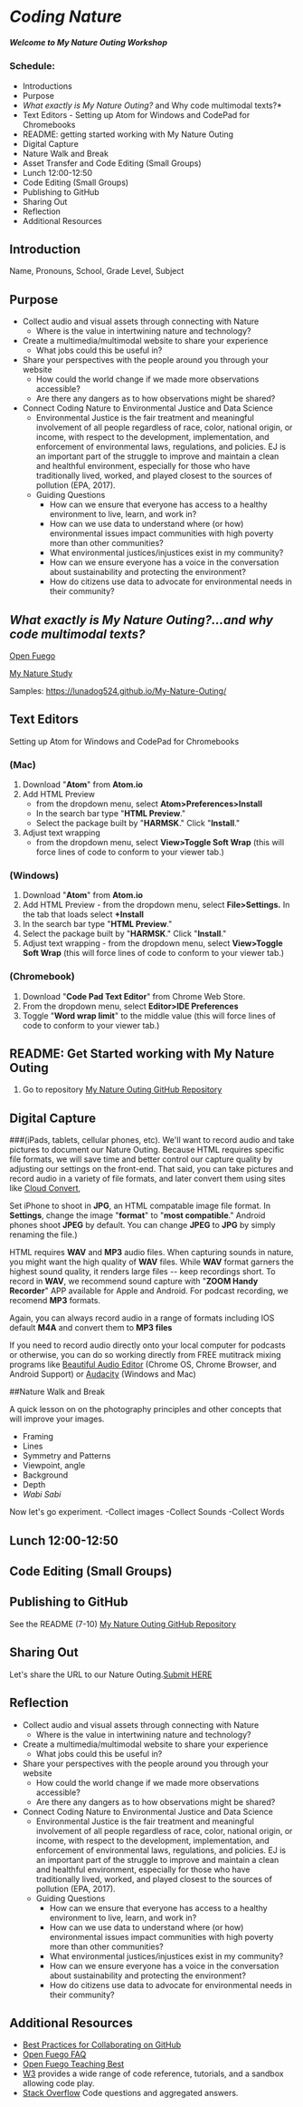 # *Coding Nature*
##### Welcome to *My Nature Outing* Workshop 


### Schedule:
* Introductions
* Purpose 
* *What exactly is My Nature Outing?* and Why code multimodal texts?* 
* Text Editors - Setting up Atom for Windows and CodePad for Chromebooks 
* README: getting started working with My Nature Outing
* Digital Capture
* Nature Walk and Break 
* Asset Transfer and Code Editing (Small Groups)
* Lunch 12:00-12:50
* Code Editing (Small Groups)
* Publishing to GitHub
* Sharing Out
* Reflection
* Additional Resources

## Introduction
Name, Pronouns, School, Grade Level, Subject


## Purpose 

* Collect audio and visual assets through connecting with Nature
	* Where is the value in intertwining nature and technology?
* Create a multimedia/multimodal website to share your experience
	* What jobs could this be useful in?
* Share your perspectives with the people around you through your website
	* How could the world change if we made more observations accessible?
	* Are there any dangers as to how observations might be shared?
* Connect Coding Nature to Environmental Justice and Data Science
	* Environmental Justice is the fair treatment and meaningful involvement of all people regardless of race, color, national origin, or income, with respect to the development, implementation, and enforcement of environmental laws, regulations, and policies. EJ is an important part of the struggle to improve and maintain a clean and healthful environment, especially for those who have traditionally lived, worked, and played closest to the sources of pollution (EPA, 2017). 
	* Guiding Questions
		* How can we ensure that everyone has access to a healthy environment to live, learn, and work in?
		* How can we use data to understand where (or how) environmental issues impact communities with high poverty more than other communities?
		* What environmental justices/injustices exist in my community?
		* How can we ensure everyone has a voice in the conversation about sustainability and protecting the environment?
		* How do citizens use data to advocate for environmental needs in their community?


## *What exactly is My Nature Outing?...and why code multimodal texts?*   

[Open Fuego](https://open-fuego.github.io/Open-Fuego-Coding-Tools/) 

[My Nature Study](https://sjquigley.github.io/mutimodal-nature-studies/)


Samples: https://lunadog524.github.io/My-Nature-Outing/


## Text Editors 

Setting up Atom for Windows and CodePad for Chromebooks 

### (Mac)


1. Download "**Atom**" from **Atom.io**
1. Add HTML Preview 
	- from the dropdown menu, select **Atom>Preferences>Install**
	- In the search bar type "**HTML Preview**." 
	- Select the package built by "**HARMSK**." Click "**Install**."
1. Adjust text wrapping 
	 -	from the dropdown menu, select **View>Toggle Soft Wrap** (this will force lines of code to conform to your viewer tab.)

### (Windows)

1. Download "**Atom**" from **Atom.io**
1. Add HTML Preview - from the dropdown menu, select **File>Settings.** In the tab that loads select **+Install** 
1. In the search bar type "**HTML Preview**." 
1. Select the package built by "**HARMSK**." Click "**Install**."
1. Adjust text wrapping - from the dropdown menu, select **View>Toggle Soft Wrap** (this will force lines of code to conform to your viewer tab.)

### (Chromebook)

1. Download "**Code Pad Text Editor**" from Chrome Web Store. 
1. From the dropdown menu, select **Editor>IDE Preferences**
1. Toggle "**Word wrap limit**" to the middle value (this will force lines of code to conform to your viewer tab.)

## README: Get Started working with My Nature Outing

1. Go to repository [My Nature Outing GitHub Repository](https://github.com/Open-Fuego/my-nature-outing)




## Digital Capture

###(iPads, tablets, cellular phones, etc).
We'll want to record audio and take pictures to document our Nature Outing. Because HTML requires specific file formats, we will save time and better control our capture quality by adjusting our settings on the front-end. That said, you can take pictures and record audio in a variety of file formats, and later convert them using sites like [Cloud Convert](https://cloudconvert.com), 

Set iPhone to shoot in **JPG**, an HTML compatable image file format. In **Settings**, change the image "**format**" to "**most compatible**." Android phones shoot **JPEG** by default. You can change **JPEG** to **JPG** by simply renaming the file.) 

HTML requires **WAV** and **MP3** audio files. When capturing sounds in nature, you might want the high quality of **WAV** files. While **WAV** format garners the highest sound quality, it renders large files -- keep recordings short. To record in **WAV**, we recommend sound capture with "**ZOOM Handy Recorder**" APP available for Apple and Android. For podcast recording, we recomend **MP3** formats. 

Again, you can always record audio in a range of formats including IOS default **M4A** and convert them to **MP3 files** 

If you need to record audio directly onto your local computer for podcasts or otherwise, you can do so working directly from FREE mutitrack mixing programs like [Beautiful Audio Editor](https://chrome.google.com/webstore/detail/beautiful-audio-editor/okiblndpcefmebnkjnjfplijnelbcjmm?hl=en) (Chrome OS, Chrome Browser, and Android Support) or [Audacity](https://www.audacityteam.org) (Windows and Mac)


##Nature Walk and Break

A quick lesson on on the photography principles and other concepts that will improve your images.

- Framing
- Lines
- Symmetry and Patterns
- Viewpoint, angle
- Background
- Depth
- *Wabi Sabi*

Now let's go experiment. 
-Collect images
-Collect Sounds
-Collect Words


## Lunch 12:00-12:50

## Code Editing (Small Groups)

## Publishing to GitHub

See the README (7-10) [My Nature Outing GitHub Repository](https://github.com/Open-Fuego/my-nature-outing)

## Sharing Out

Let's share the URL to our Nature Outing.[Submit HERE](https://docs.google.com/presentation/d/1c3kWG7F4a_oJU62Eoxz9jOAXZ6S5KRp2CWUS5asbH0I/edit?usp=sharing)



## Reflection

* Collect audio and visual assets through connecting with Nature
	* Where is the value in intertwining nature and technology?
* Create a multimedia/multimodal website to share your experience
	* What jobs could this be useful in?
* Share your perspectives with the people around you through your website
	* How could the world change if we made more observations accessible?
	* Are there any dangers as to how observations might be shared?
* Connect Coding Nature to Environmental Justice and Data Science
	* Environmental Justice is the fair treatment and meaningful involvement of all people regardless of race, color, national origin, or income, with respect to the development, implementation, and enforcement of environmental laws, regulations, and policies. EJ is an important part of the struggle to improve and maintain a clean and healthful environment, especially for those who have traditionally lived, worked, and played closest to the sources of pollution (EPA, 2017). 
	* Guiding Questions
		* How can we ensure that everyone has access to a healthy environment to live, learn, and work in?
		* How can we use data to understand where (or how) environmental issues impact communities with high poverty more than other communities?
		* What environmental justices/injustices exist in my community?
		* How can we ensure everyone has a voice in the conversation about sustainability and protecting the environment?
		* How do citizens use data to advocate for environmental needs in their community?





## Additional Resources
- [Best Practices for Collaborating on GitHub](https://github.com/sjquigley/GitHub-in-the-Tech-Comm-Classroom)
- [Open Fuego FAQ]()
- [Open Fuego Teaching Best]()
- [W3](w3.org) provides a wide range of code reference, tutorials, and a sandbox allowing code play.
- [Stack Overflow](https://stackoverflow.com) Code questions and aggregated answers.













